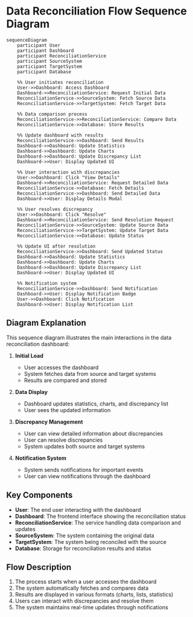 # Data Reconciliation Flow Sequence Diagram

```mermaid
sequenceDiagram
    participant User
    participant Dashboard
    participant ReconciliationService
    participant SourceSystem
    participant TargetSystem
    participant Database

    %% User initiates reconciliation
    User->>Dashboard: Access Dashboard
    Dashboard->>ReconciliationService: Request Initial Data
    ReconciliationService->>SourceSystem: Fetch Source Data
    ReconciliationService->>TargetSystem: Fetch Target Data
    
    %% Data comparison process
    ReconciliationService->>ReconciliationService: Compare Data
    ReconciliationService->>Database: Store Results
    
    %% Update dashboard with results
    ReconciliationService->>Dashboard: Send Results
    Dashboard->>Dashboard: Update Statistics
    Dashboard->>Dashboard: Update Charts
    Dashboard->>Dashboard: Update Discrepancy List
    Dashboard->>User: Display Updated UI

    %% User interaction with discrepancies
    User->>Dashboard: Click "View Details"
    Dashboard->>ReconciliationService: Request Detailed Data
    ReconciliationService->>Database: Fetch Details
    ReconciliationService->>Dashboard: Send Detailed Data
    Dashboard->>User: Display Details Modal

    %% User resolves discrepancy
    User->>Dashboard: Click "Resolve"
    Dashboard->>ReconciliationService: Send Resolution Request
    ReconciliationService->>SourceSystem: Update Source Data
    ReconciliationService->>TargetSystem: Update Target Data
    ReconciliationService->>Database: Update Status
    
    %% Update UI after resolution
    ReconciliationService->>Dashboard: Send Updated Status
    Dashboard->>Dashboard: Update Statistics
    Dashboard->>Dashboard: Update Charts
    Dashboard->>Dashboard: Update Discrepancy List
    Dashboard->>User: Display Updated UI

    %% Notification system
    ReconciliationService->>Dashboard: Send Notification
    Dashboard->>User: Display Notification Badge
    User->>Dashboard: Click Notification
    Dashboard->>User: Display Notification List
```

## Diagram Explanation

This sequence diagram illustrates the main interactions in the data reconciliation dashboard:

1. **Initial Load**
   - User accesses the dashboard
   - System fetches data from source and target systems
   - Results are compared and stored

2. **Data Display**
   - Dashboard updates statistics, charts, and discrepancy list
   - User sees the updated information

3. **Discrepancy Management**
   - User can view detailed information about discrepancies
   - User can resolve discrepancies
   - System updates both source and target systems

4. **Notification System**
   - System sends notifications for important events
   - User can view notifications through the dashboard

## Key Components

- **User**: The end user interacting with the dashboard
- **Dashboard**: The frontend interface showing the reconciliation status
- **ReconciliationService**: The service handling data comparison and updates
- **SourceSystem**: The system containing the original data
- **TargetSystem**: The system being reconciled with the source
- **Database**: Storage for reconciliation results and status

## Flow Description

1. The process starts when a user accesses the dashboard
2. The system automatically fetches and compares data
3. Results are displayed in various formats (charts, lists, statistics)
4. Users can interact with discrepancies and resolve them
5. The system maintains real-time updates through notifications 